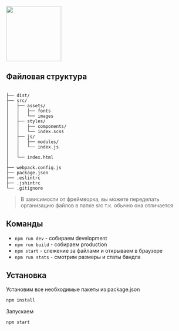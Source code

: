 
<div>
    <a href="https://github.com/webpack/webpack">
        <img width="150" height="150" src="https://webpack.js.org/assets/icon-square-big.svg">
    </a>
</div>



## Файловая структура

```

├── dist/
├── src/
│   ├── assets/
│   │   ├── fonts
│   │   └── images
│   ├── styles/
│   │   ├── components/
│   │   └── index.scss
│   ├── js/
│   │   ├── modules/
│   │   └── index.js
│   │
│   └── index.html
│
├── webpack.config.js
├── package.json
├── .eslintrc
├── .jshintrc
└── .gitignore
```

> В зависимости от фреймворка, вы можете переделать организацию файлов в папке src т.к. обычно она отличается


## Команды

* ```npm run dev``` - собираем development
* ```npm run build``` - собираем production
* ```npm start``` - слежение за файлами и открываем в браузере
* ```npm run stats``` - смотрим размеры и статы бандла

## Установка

Установим все необходимые пакеты из package.json

```bash
npm install
```

Запускаем

```bash
npm start
```
